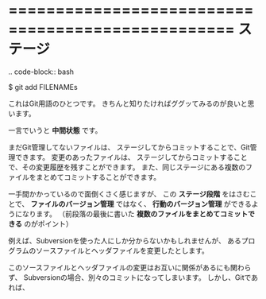 ==================================================
ステージ
==================================================

.. code-block:: bash

   $ git add FILENAMEs


これはGit用語のひとつです。
きちんと知りたければググッてみるのが良いと思います。

一言でいうと **中間状態** です。

まだGit管理してないファイルは、
ステージしてからコミットすることで、Git管理できます。
変更のあったファイルは、
ステージしてからコミットすることで、その変更履歴を残すことができます。
また、同じステージにある複数のファイルをまとめてコミットすることができます。

一手間かかっているので面倒くさく感じますが、
この **ステージ段階** をはさむことで、
**ファイルのバージョン管理** ではなく、
**行動のバージョン管理** ができるようになります。
（前段落の最後に書いた **複数のファイルをまとめてコミットできる** のがポイント）

例えば、Subversionを使った人にしか分からないかもしれませんが、
あるプログラムのソースファイルとヘッダファイルを変更したとします。

このソースファイルとヘッダファイルの変更はお互いに関係があるにも関わらず、
Subversionの場合、別々のコミットになってしまいます。
しかし、Gitであれば、
